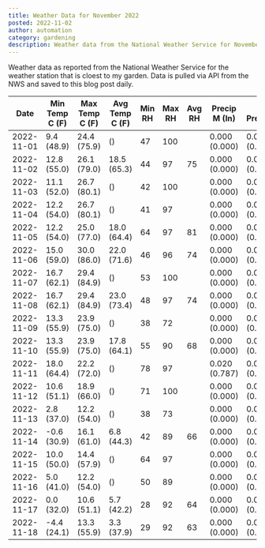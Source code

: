 ```yaml
---
title: Weather Data for November 2022
posted: 2022-11-02
author: automation
category: gardening
description: Weather data from the National Weather Service for November 2022
---
```


Weather data as reported from the National Weather Service for the weather station 
that is cloest to my garden. Data is pulled via API from the NWS and saved to this 
blog post daily.

|Date|Min Temp C (F)|Max Temp C (F)|Avg Temp C (F)|Min RH|Max RH|Avg RH|Precip M (In)|Avg Precip/Hr|
|---|---|---|---|---|---|---|---|---|
|2022-11-01|9.4 (48.9)|24.4 (75.9)| ()|47|100||0.000 (0.000)|0.000 (0.000)|
|2022-11-02|12.8 (55.0)|26.1 (79.0)|18.5 (65.3)|44|97|75|0.000 (0.000)|0.000 (0.000)|
|2022-11-03|11.1 (52.0)|26.7 (80.1)| ()|42|100||0.000 (0.000)|0.000 (0.000)|
|2022-11-04|12.2 (54.0)|26.7 (80.1)| ()|41|97||0.000 (0.000)|0.000 (0.000)|
|2022-11-05|12.2 (54.0)|25.0 (77.0)|18.0 (64.4)|64|97|81|0.000 (0.000)|0.000 (0.000)|
|2022-11-06|15.0 (59.0)|30.0 (86.0)|22.0 (71.6)|46|96|74|0.000 (0.000)|0.000 (0.000)|
|2022-11-07|16.7 (62.1)|29.4 (84.9)| ()|53|100||0.000 (0.000)|0.000 (0.000)|
|2022-11-08|16.7 (62.1)|29.4 (84.9)|23.0 (73.4)|48|97|74|0.000 (0.000)|0.000 (0.000)|
|2022-11-09|13.3 (55.9)|23.9 (75.0)| ()|38|72||0.000 (0.000)|0.000 (0.000)|
|2022-11-10|13.3 (55.9)|23.9 (75.0)|17.8 (64.1)|55|90|68|0.000 (0.000)|0.000 (0.000)|
|2022-11-11|18.0 (64.4)|22.2 (72.0)| ()|78|97||0.020 (0.787)|0.019 (0.019)|
|2022-11-12|10.6 (51.1)|18.9 (66.0)| ()|71|100||0.000 (0.000)|0.000 (0.000)|
|2022-11-13|2.8 (37.0)|12.2 (54.0)| ()|38|73||0.000 (0.000)|0.000 (0.000)|
|2022-11-14|-0.6 (30.9)|16.1 (61.0)|6.8 (44.3)|42|89|66|0.000 (0.000)|0.000 (0.000)|
|2022-11-15|10.0 (50.0)|14.4 (57.9)| ()|64|97||0.000 (0.000)|0.000 (0.000)|
|2022-11-16|5.0 (41.0)|12.2 (54.0)| ()|50|89||0.000 (0.000)|0.000 (0.000)|
|2022-11-17|0.0 (32.0)|10.6 (51.1)|5.7 (42.2)|28|92|64|0.000 (0.000)|0.000 (0.000)|
|2022-11-18|-4.4 (24.1)|13.3 (55.9)|3.3 (37.9)|29|92|63|0.000 (0.000)|0.000 (0.000)|
